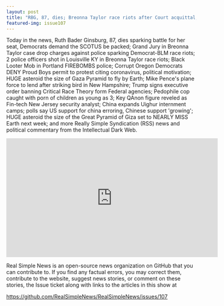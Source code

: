 ```yaml
---
layout: post
title: "RBG, 87, dies; Breonna Taylor race riots after Court acquittal, cops shot, firebombed, hit with bat."
featured-img: issue107
---
```


Today in the news, Ruth Bader Ginsburg, 87, dies sparking battle for her seat, Democrats demand the SCOTUS be packed; Grand Jury in Breonna Taylor case drop charges against police sparking Democrat-BLM race riots; 2 police officers shot in Louisville KY in Breonna Taylor race riots; Black Looter Mob in Portland FIREBOMBS police; Corrupt Oregon Democrats DENY Proud Boys permit to protest citing coronavirus, political motivation; HUGE asteroid the size of Gaza Pyramid to fly by Earth; Mike Pence's plane force to lend after striking bird in New Hampshire; Trump signs executive order banning Critical Race Theory form Federal agencies; Pedophile cop caught with porn of children as young as 3; Key QAnon figure reveled as Fin-tech New Jersey security analyst; China expands Uighur internment camps; polls say US support for china erroring, Chinese support 'growing'; HUGE asteroid the size of the Great Pyramid of Giza set to NEARLY MISS Earth next week; and more Really Simple Syndication (RSS) news and political commentary from the Intellectual Dark Web.

<iframe width="560" height="315" src="https://www.youtube.com/embed/cstIOZZLPaM" frameborder="0" allow="accelerometer; autoplay; encrypted-media; gyroscope; picture-in-picture" allowfullscreen></iframe>

Real Simple News is an open-source news organization on GitHub that you can contribute to. If you find any factual errors, you may correct them, contribute to the website, suggest news stories, or comment on these stories, the Issue ticket along with links to the articles in this show at 

<https://github.com/RealSimpleNews/RealSimpleNews/issues/107>
